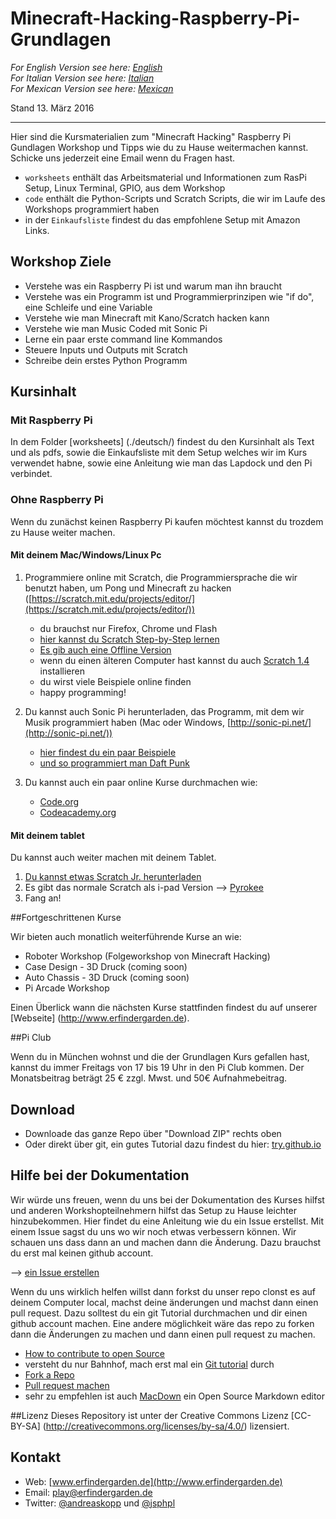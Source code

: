 # Minecraft-Hacking-Raspberry-Pi-Grundlagen

*For English Version see here: [English](./english)*  
*For Italian Version see here: [Italian](./italiano)*  
*For Mexican Version see here: [Mexican](./mexicano-puebla)* 

Stand 13. März 2016

---

Hier sind die Kursmaterialien zum "Minecraft Hacking" Raspberry Pi Gundlagen Workshop und Tipps wie du zu Hause weitermachen kannst. Schicke uns jederzeit eine Email wenn du Fragen hast.

* `worksheets` enthält das Arbeitsmaterial und Informationen zum RasPi Setup, Linux Terminal, GPIO, aus dem Workshop
* `code` enthält die Python-Scripts und Scratch Scripts, die wir im Laufe des Workshops programmiert haben
* in der `Einkaufsliste` findest du das empfohlene Setup mit Amazon Links.

## Workshop Ziele

* Verstehe was ein Raspberry Pi ist und warum man ihn braucht
* Verstehe was ein Programm ist und Programmierprinzipen wie "if do", eine Schleife und eine Variable
* Verstehe wie man Minecraft mit Kano/Scratch hacken kann
* Verstehe wie man Music Coded mit Sonic Pi
* Lerne ein paar erste command line Kommandos
* Steuere Inputs und Outputs mit Scratch
* Schreibe dein erstes Python Programm

## Kursinhalt


### Mit Raspberry Pi

In dem Folder [worksheets] (./deutsch/) findest du den Kursinhalt als Text und als pdfs, sowie die Einkaufsliste mit dem Setup welches wir im Kurs verwendet habne, sowie eine Anleitung wie man das Lapdock und den Pi verbindet. 

### Ohne Raspberry Pi

Wenn du zunächst keinen Raspberry Pi kaufen möchtest kannst du trozdem zu Hause weiter machen.

#### Mit deinem Mac/Windows/Linux Pc

1. Programmiere online mit Scratch, die Programmiersprache die wir benutzt haben, um Pong und Minecraft zu hacken ([https://scratch.mit.edu/projects/editor/](https://scratch.mit.edu/projects/editor/))
	* du brauchst nur Firefox, Chrome und Flash
	* [hier kannst du Scratch Step-by-Step lernen ](https://scratch.mit.edu/projects/editor/?tip_bar=getStarted)
	* [Es gib auch eine Offline Version](https://scratch.mit.edu/scratch2download/)
	* wenn du einen älteren Computer hast kannst du auch [Scratch 1.4](https://scratch.mit.edu/scratch_1.4/) installieren
	* du wirst viele Beispiele online finden
	* happy programming!


2. Du kannst auch Sonic Pi herunterladen, das Programm, mit dem wir Musik programmiert haben (Mac oder Windows, [http://sonic-pi.net/](http://sonic-pi.net/))
	* [hier findest du ein paar Beispiele ](http://sonic-pi.net/)
	* [und so programmiert man Daft Punk](https://aimxhaisse.com/aerodynamic-everything-en.html) 

3. Du kannst auch ein paar online Kurse durchmachen wie:

	* [Code.org](https://code.org/)
	* [Codeacademy.org](https://www.codecademy.com/)

#### Mit deinem tablet

Du kannst auch weiter machen mit deinem Tablet. 

1. [Du kannst etwas Scratch Jr. herunterladen ](http://www.scratchjr.org/)
2. Es gibt das normale Scratch als i-pad Version --> [Pyrokee](https://itunes.apple.com/us/app/pyonkee/id905012686?mt=8)
3. Fang an!


##Fortgeschrittenen Kurse

Wir bieten auch monatlich weiterführende Kurse an wie: 

* Roboter Workshop (Folgeworkshop von Minecraft Hacking)
* Case Design - 3D Druck (coming soon)
* Auto Chassis - 3D Druck (coming soon)
* Pi Arcade Workshop

Einen Überlick wann die nächsten Kurse stattfinden findest du auf unserer [Webseite] (http://www.erfindergarden.de). 

##Pi Club

Wenn du in München wohnst und die der Grundlagen Kurs gefallen hast, kannst du immer Freitags von 17 bis 19 Uhr in den Pi Club kommen. Der Monatsbeitrag beträgt 25 € zzgl. Mwst.  und 50€ Aufnahmebeitrag. 


## Download

* Downloade das ganze Repo über "Download ZIP" rechts oben
* Oder direkt über git, ein gutes Tutorial dazu findest du hier: [try.github.io](https://try.github.io)


## Hilfe bei der Dokumentation 

Wir würde uns freuen, wenn du uns bei der Dokumentation des Kurses hilfst und anderen Workshopteilnehmern hilfst das Setup zu Hause leichter hinzubekommen. Hier findet du eine Anleitung wie du ein Issue erstellst. Mit einem Issue sagst du uns wo wir noch etwas verbessern können. Wir schauen uns dass dann an und machen dann die Änderung. Dazu brauchst du erst mal keinen github account.    

--> [ein Issue erstellen](https://guides.github.com/features/issues/)

Wenn du uns wirklich helfen willst dann forkst du unser repo clonst es auf deinem Computer local, machst deine änderungen und machst dann einen pull request. Dazu solltest du ein git Tutorial durchmachen und dir einen github account machen. Eine andere möglichkeit wäre das repo zu forken dann die Änderungen zu machen und dann einen pull request zu machen.  

* [How to contribute to open Source](https://guides.github.com/activities/contributing-to-open-source/)
* versteht du nur Bahnhof, mach erst mal ein [Git tutorial](http://rogerdudler.github.io/git-guide/) durch
* [Fork a Repo](https://help.github.com/articles/fork-a-repo/) 
* [Pull request machen](https://help.github.com/articles/using-pull-requests/)
* sehr zu empfehlen ist auch  [MacDown](http://macdown.uranusjr.com/) ein Open Source Markdown editor

##Lizenz
Dieses Repository ist unter der Creative Commons Lizenz [CC-BY-SA] (http://creativecommons.org/licenses/by-sa/4.0/) lizensiert. 


## Kontakt

* Web: [www.erfindergarden.de](http://www.erfindergarden.de)
* Email: [play@erfindergarden.de](mailto:play@erfindergarden.de)
* Twitter: [@andreaskopp](https://twitter.com/andreaskopp) und [@jsphpl](https://twitter.com/jsphpl)
